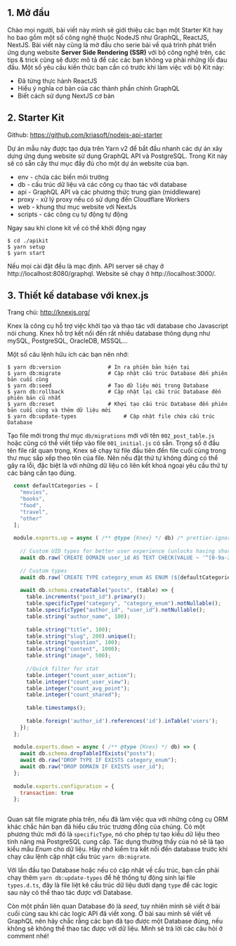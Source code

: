 ## 1. Mở đầu
Chào mọi người, bài viết này mình sẽ giới thiệu các bạn một Starter Kit hay ho bao gồm một số công nghệ thuộc NodeJS như GraphQL, ReactJS, NextJS.
Bài viết này cũng là mở đầu cho serie bài về quá trình phát triển ứng dụng website **Server Side Rendering (SSR)** với bộ công nghệ trên, các tips & trick cũng sẽ được mô tả để các các bạn không va phải những lỗi đau đầu.
Một số yêu cầu kiến thức bạn cần có trước khi làm việc với bộ Kit này:
* Đã từng thực hành ReactJS
* Hiểu ý nghĩa cơ bản của các thành phần chính GraphQL
* Biết cách sử dụng NextJS cơ bản

## 2. Starter Kit
Github: https://github.com/kriasoft/nodejs-api-starter

Dự án mẫu này được tạo dựa trên Yarn v2 để bắt đầu nhanh các dự án xây dựng ứng dụng website sử dụng GraphQL API và PostgreSQL. Trong Kit này sẽ có sẵn cây thư mục đầy đủ cho một dự án website của bạn.

* env - chứa các biến môi trường
* db - cấu trúc dữ liệu và các công cụ thao tác với database
* api - GraphQL API và các phương thức trung gian (middleware)
* proxy - xử lý proxy nếu có sử dụng đến Cloudflare Workers
* web - khung thư mục website với NextJs
* scripts - các công cụ tự động tự động

Ngay sau khi clone kit về có thể khởi động ngay
```shell
$ cd ./apikit
$ yarn setup
$ yarn start
```
Nếu mọi cài đặt đều là mạc định. API server sẽ chạy ở http://localhost:8080/graphql. Website sẽ chạy ở http://localhost:3000/.

## 3. Thiết kế database với knex.js
Trang chủ: http://knexjs.org/

Knex là công cụ hỗ trợ việc khởi tạo và thao tác với database cho Javascript nói chung. Knex hỗ trợ kết nối đến rất nhiều database thông dụng như mySQL, PostgreSQL, OracleDB, MSSQL...

Một số câu lệnh hữu ích các bạn nên nhớ:
```shell
$ yarn db:version               # In ra phiên bản hiện tại
$ yarn db:migrate               # Cập nhật cấu trúc Database đến phiên bản cuối cùng
$ yarn db:seed                  # Tạo dữ liệu mới trong Database
$ yarn db:rollback              # Cập nhật lại cấu trúc Database đến phiên bản cũ nhất
$ yarn db:reset                 # Khợi tạo cấu trúc Database đến phiên bản cuối cùng và thêm dữ liệu mới
$ yarn db:update-types               # Cập nhật file chứa cấu trúc Database
```
Tạo file mới trong thư mục `db/migrations` mới với tên `002_post_table.js` hoặc cũng có thể viết tiếp vào file `001_initial.js` có sẵn. Trọng số ở đầu tên file rất quan trọng, Knex sẽ chạy từ file đầu tiên đến file cuối cùng trong thư mục sắp xếp theo tên của file. Nên nếu đặt thứ tự không đúng có thể gây ra lỗi, đặc biệt là với những dữ liệu có liên kết khoá ngoại yêu cầu thứ tự các bảng cần tạo đúng.

```javascript
  const defaultCategories = [
    "movies",
    "books",
    "food",
    "travel",
    "other"
  ];
  
  module.exports.up = async ( /** @type {Knex} */ db) /* prettier-ignore */ => {
  
    // Custom UID types for better user experience (unlocks having short URLs etc.)
    await db.raw(`CREATE DOMAIN user_id AS TEXT CHECK(VALUE ~ '^[0-9a-z]{6}$')`);
  
    // Custom types
    await db.raw(`CREATE TYPE category_enum AS ENUM (${defaultCategories.map(x => `'${x}'`).join(', ')})`);
  
    await db.schema.createTable("posts", (table) => {
      table.increments("post_id").primary();
      table.specificType("category", "category_enum").notNullable();
      table.specificType("author_id", "user_id").notNullable();
      table.string("author_name", 100);
  
      table.string("title", 100);
      table.string("slug", 200).unique();
      table.string("question", 100);
      table.string("content", 1000);
      table.string("image", 500);
  
      //Quick filter for stat
      table.integer("count_user_action");
      table.integer("count_user_view");
      table.integer("count_avg_point");
      table.integer("count_shared");
  
      table.timestamps();
  
      table.foreign('author_id').references('id').inTable('users');
    });
  };
  
  module.exports.down = async ( /** @type {Knex} */ db) => {
    await db.schema.dropTableIfExists("posts");
    await db.raw("DROP TYPE IF EXISTS category_enum");
    await db.raw("DROP DOMAIN IF EXISTS user_id");
  };
  
  module.exports.configuration = {
    transaction: true
  };
  
```

Quan sát file migrate phía trên, nếu đã làm việc qua với những công cụ ORM khác chắc hản bạn đã hiểu cấu trúc trương đồng của chúng. Có một phương thức mới đó là `specificType`, nó cho phép tự tạo kiểu dữ liệu theo tính năng mà PostgreSQL cung cấp. Tác dụng thường thấy của nó sẽ là tạo kiểu mẫu *Enum* cho dữ liệu. Hãy nhớ kiểm tra kết nối đến database trước khi chạy câu lệnh cập nhật cấu trúc `yarn db:migrate`. 

Với lần đầu tạo Database hoặc nếu có cập nhật về cấu trúc, bạn cần phải chạy thêm `yarn db:update-types` để hệ thống tự động sinh lại file `types.d.ts`, đây là file liệt kê cấu trúc dữ liệu dưới dạng `type` để các logic sau này có thể thao tác được với Database.

Còn một phần liên quan Database đó là *seed*, tuy nhiên mình sẽ viết ở bài cuối cùng sau khi các logic API đã viết xong. Ở bài sau mình sẽ viết về GraphQL nên hãy chắc rằng các bạn đã tạo được một Database đúng, nếu không sẽ không thể thao tác được với dữ liệu. Mình sẽ trả lời các câu hỏi ở comment nhé!